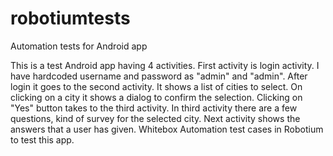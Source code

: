 robotiumtests
=============

Automation tests for Android app

This is a test Android app having 4 activities. First activity is login activity. I have hardcoded username and password as
"admin" and "admin". After login it goes to the second activity. It shows a list of cities to select. On clicking on a city 
it shows a dialog to confirm the selection. Clicking on "Yes" button takes to the third activity. In  third activity there
are a few questions, kind of survey for the selected city. Next activity shows the answers that a user has given.
Whitebox Automation test cases in Robotium to test this app.
